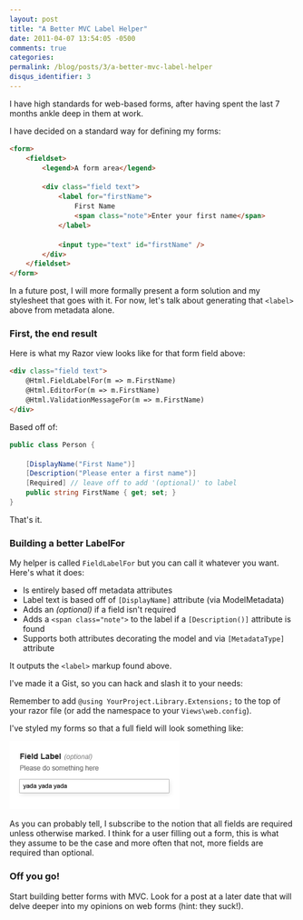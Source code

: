 ```yaml
---
layout: post
title: "A Better MVC Label Helper"
date: 2011-04-07 13:54:05 -0500
comments: true
categories:
permalink: /blog/posts/3/a-better-mvc-label-helper
disqus_identifier: 3
---
```


I have high standards for web-based forms, after having spent the last 7 months ankle deep in them at work.

I have decided on a standard way for defining my forms:

```html
<form>
    <fieldset>
        <legend>A form area</legend>
        
        <div class="field text">
            <label for="firstName">
                First Name
                <span class="note">Enter your first name</span>
            </label>
            
            <input type="text" id="firstName" />
        </div>
    </fieldset>
</form>
```

In a future post, I will more formally present a form solution and my stylesheet that goes with it. For now, let's talk about generating that `<label>` above from metadata alone.

### First, the end result

Here is what my Razor view looks like for that form field above:

```html
<div class="field text">
    @Html.FieldLabelFor(m => m.FirstName)
    @Html.EditorFor(m => m.FirstName)
    @Html.ValidationMessageFor(m => m.FirstName)
</div>
```

Based off of:

```c#
public class Person {

    [DisplayName("First Name")]
    [Description("Please enter a first name")]
    [Required] // leave off to add '(optional)' to label
    public string FirstName { get; set; }
}
```

That's it.

### Building a better LabelFor

My helper is called `FieldLabelFor` but you can call it whatever you want. Here's what it does:

 - Is entirely based off metadata attributes
 - Label text is based off of `[DisplayName]` attribute (via ModelMetadata)
 - Adds an *(optional)* if a field isn't required
 - Adds a `<span class="note">` to the label if a `[Description()]` attribute is found
 - Supports both attributes decorating the model and via `[MetadataType]` attribute

It outputs the `<label>` markup found above.

I've made it a Gist, so you can hack and slash it to your needs:

<script src="https://gist.github.com/907780.js?file=FieldLabelFor.cs"></script>

Remember to add `@using YourProject.Library.Extensions;` to the top of your razor file (or add the namespace to your `Views\web.config`).

I've styled my forms so that a full field will look something like:

![Field label style](/blog/images/5.png)

As you can probably tell, I subscribe to the notion that all fields are required unless otherwise marked. I think for a user filling out a form, this is what they assume to be the case and more often that not, more fields are required than optional.

### Off you go!

Start building better forms with MVC. Look for a post at a later date that will delve deeper into my opinions on web forms (hint: they suck!).